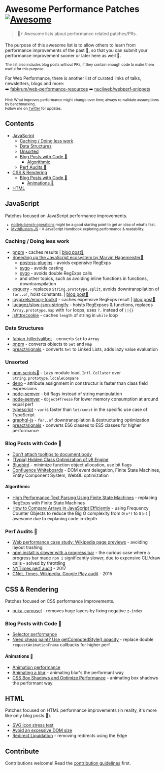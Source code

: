 # Awesome Performance Patches [![Awesome](https://awesome.re/badge.svg)](https://awesome.re)

> 🚀⚡ Awesome lists about performance related patches/PRs.

The purpose of this awesome list is to allow others to learn from performance improvements of the past 📝, so that you can submit your performance improvement sooner or later here as well 🤝.

<sub>The list also includes blog posts without PRs, if they contain enough code to make them useful for this purpose.</sub>

For Web Performance, there is another list of curated links of talks, newsletters, blogs and more:<br />
➡️ [fabkrum/web-performance-resources](https://github.com/fabkrum/web-performance-resources/blob/master/index.md)
➡️ [nucliweb/webperf-snippets](https://github.com/nucliweb/webperf-snippets)

<sub>Hint: What improves performance might change over time; always re-validate assumptions by benchmarking.</sub><br />
<sub>Follow me on [Twitter](https://twitter.com/sindresorhus) for updates.</sub>

## Contents

- [JavaScript](#javascript)
  - [Caching / Doing less work](#caching--doing-less-work)
  - [Data Structures](#data-structures)
  - [Unsorted](#unsorted)
  - [Blog Posts with Code 📖](#blog-posts-with-code-f09f9396-1)
    - [Algorithmic](#algorithmic)
  - [Perf Audits 📝](#perf-audits)
- [CSS & Rendering](#css--rendering)
  - [Blog Posts with Code 📖](#blog-posts-with-code-f09f9396-2)
    - [Animations 💫](#animations)
- [HTML](#html)

## JavaScript

Patches focused on JavaScript performance improvements.
<small>

- [nodejs-bench-operations](https://github.com/RafaelGSS/nodejs-bench-operations) might be a good starting point to get an idea of what's fast.
- [MythBusters JS](https://mythbusters.js.org/) - A JavaScript Handbook exploring performance & readability.

</small>

### Caching / Doing less work

- [pnpm](https://github.com/pnpm/pnpm/pull/6317) - caches results | [blog post📖](https://jakebailey.dev/posts/pnpm-dt-2/)
- [Speeding up the JavaScript ecosystem by Marvin Hagemeister📖](https://marvinh.dev/blog/speeding-up-javascript-ecosystem/)
  - [postcss-plugins](https://github.com/csstools/postcss-plugins/pull/737) - avoids expensive RegExps
  - [svgo](https://github.com/svg/svgo/pull/1716) - avoids casting
  - [svgo](https://github.com/svg/svgo/pull/1717) - avoids double RegExps calls
  - and other topics, such as avoiding inline functions in functions, downtranspilation
- [esquery](https://github.com/estools/esquery/pull/134) - replaces `String.prototype.split`, avoids downtranspilation of `for..of`, hoist constants. | [blog post📖](https://marvinh.dev/blog/speeding-up-javascript-ecosystem-part-3/)
- [joypixels/emoji-toolkit](https://github.com/joypixels/emoji-toolkit/pull/57) - caches expensive RegExps result | [blog post📖](https://marvinh.dev/blog/speeding-up-javascript-ecosystem-part-5/)
- [lucagez/slow-json-stringify](https://github.com/lucagez/slow-json-stringify/pull/31) - hoists RegExpses & functions, replaces `Array.prototype.map` with `for` loops, uses `?.` instead of `||{}`
- [jshttp/cookie](https://github.com/jshttp/cookie/pull/144) - caches `length` of string in `while` loop

### Data Structures

- [fabian-hiller/valibot](https://github.com/fabian-hiller/valibot/pull/68) - converts `Set` to `Array`
- [pnpm](https://github.com/pnpm/pnpm/pull/6749) - converts objects to `Set` and `Map`
- [preact/signals](https://github.com/preactjs/signals/pull/136) - converts `Set` to Linked Lists, adds lazy value evaluation

### Unsorted

- [npm scripts📖](https://marvinh.dev/blog/speeding-up-javascript-ecosystem-part-4/) - Lazy module load, `Intl.Collator` over `String.prototype.localeCompare`
- [deno](https://github.com/denoland/deno/pull/12265) - attribute assignment in constructur is faster than class field expressions
- [node-semver](https://github.com/npm/node-semver/pull/536/files) - bit flags instead of string manipulation
- [node-semver](https://github.com/npm/node-semver/pull/528) - `Object#freeze` for lower memory consumption at around equal perf
- [typescript](https://github.com/microsoft/TypeScript/pull/52656) - `var` is faster than `let/const` in the specific use case of TypeScript
- [graphql-js](https://github.com/graphql/graphql-js/pull/3687) - `for..of` downtranspilation & destructuring optimization
- [preact/signals](https://github.com/preactjs/signals/pull/160) - converts ES6 classes to ES5 classes for higher performance

### Blog Posts with Code 📖

- [Don’t attach tooltips to document.body](https://atfzl.com/articles/don-t-attach-tooltips-to-document-body/)
- [[Typia] Hidden Class Optimization of v8 Engine](https://dev.to/samchon/secret-of-typia-how-it-could-be-20000x-faster-validator-hidden-class-optimization-in-v8-engine-1mfb)
- [Bluebird](https://www.reaktor.com/articles/javascript-performance-fundamentals-make-bluebird-fast) - minimize function object allocation, use bit flags
- [Confluence Whiteboards](https://www.atlassian.com/engineering/rendering-like-butter-a-confluence-whiteboards-story) - DOM event delegation, Finite State Machines, Entity Component System, WebGL optimization

#### Algorithmic

- [High Performance Text Parsing Using Finite State Machines](https://hackernoon.com/high-performance-text-parsing-using-finite-state-machines-fsm-6d3m33j9) - replacing RegExps with Finite State Machines
- [How to Compare Arrays in JavaScript Efficiently](https://dev.to/doabledanny/how-to-compare-arrays-in-javascript-efficiently-1p0) - using Frequency Counter Objects to reduce the Big O complexity from `O(n²)` to `O(n)` | awesome due to explaning code in-depth

### Perf Audits 📝

- [Web performance case study: Wikipedia page previews](https://techblog.wikimedia.org/2020/11/23/web-performance-case-study-wikipedia-page-previews/) - avoiding layout trashing
- [npm install is slower with a progress bar](https://github.com/npm/npm/issues/11283#issuecomment-175246823) - the curious case where a progress bar made `npm i` significantly slower, due to expensive CLI/draw calls - solved by throttling
- [NYTimes perf audit](https://docs.google.com/document/d/1Oax3j0-wsYlNQCfgJTtPHlOWJ-ilRvk-I9E3mhiyl5I/edit#heading=h.mxlya9axneww) - 2017
- [CNet, Times, Wikipedia, Google Play audit](https://docs.google.com/document/d/1K-mKOqiUiSjgZTEscBLjtjd6E67oiK8H2ztOiq5tigk/view#heading=h.hz6e7660btmo) - 2015

## CSS & Rendering

Patches focused on CSS performance improvements.

- [nuka-carousel](https://github.com/FormidableLabs/nuka-carousel/pull/796) - removes huge layers by fixing negative `z-index`

### Blog Posts with Code 📖

- [Selector performance](https://blogs.windows.com/msedgedev/2023/01/17/the-truth-about-css-selector-performance/)
- [Need cheap paint? Use getComputedStyle().opacity](https://webventures.rejh.nl/blog/2022/getcomputedstyle-element-opacity/) - replace double `requestAnimationFrame` callbacks for higher perf

#### Animations 💫

- [Animation performance](https://motion.dev/guides/performance)
- [Animating a blur](https://developer.chrome.com/blog/animated-blur/) - animating blur's the performant way
- [CSS Box Shadows and Optimize Performance](https://www.sitepoint.com/css-box-shadow-animation-performance/) - animating box shadows the performant way

## HTML

Patches focused on HTML performance improvements (in reality, it's more like only blog posts 📖).

- [SVG icon stress test](https://cloudfour.com/thinks/svg-icon-stress-test/)
- [Avoid an excessive DOM size](https://developer.chrome.com/docs/lighthouse/performance/dom-size/)
- [Redirect Liquidation](https://calendar.perfplanet.com/2021/redirect-liquidation/) - removing redirects using the Edge

## Contribute

Contributions welcome! Read the [contribution guidelines](contributing.md) first.
